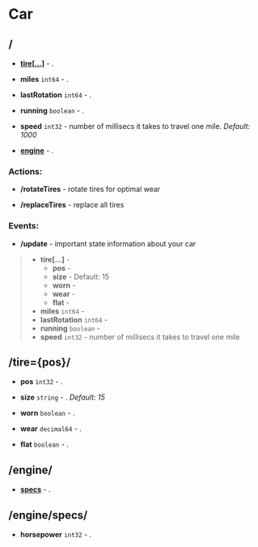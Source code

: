 

# Car


## <a name=""></a>/



  
* **[tire[…]](#/tire)** - . 

  
* **miles** `int64` - . 

  
* **lastRotation** `int64` - . 

  
* **running** `boolean` - . 

  
* **speed** `int32` - number of millisecs it takes to travel one mile.  *Default: 1000* 

  
* **[engine](#/engine)** - . 



### Actions:

* <a name="/rotateTires"></a>**/rotateTires** - rotate tires for optimal wear
 
  


  


* <a name="/replaceTires"></a>**/replaceTires** - replace all tires
 
  


  





### Events:

* <a name="/update"></a>**/update** - important state information about your car

 
> * **tire[…]** - 
>     * **pos** -  
>     * **size** -  Default: 15
>     * **worn** -  
>     * **wear** -  
>     * **flat** -  	
> * **miles** `int64` - 	
> * **lastRotation** `int64` - 	
> * **running** `boolean` - 	
> * **speed** `int32` - number of millisecs it takes to travel one mile





## <a name="/tire"></a>/tire={pos}/



  
* **pos** `int32` - . 

  
* **size** `string` - .  *Default: 15* 

  
* **worn** `boolean` - . 

  
* **wear** `decimal64` - . 

  
* **flat** `boolean` - . 







## <a name="/engine"></a>/engine/



  
* **[specs](#/engine/specs)** - . 







## <a name="/engine/specs"></a>/engine/specs/



  
* **horsepower** `int32` - . 








